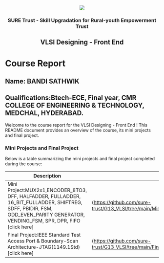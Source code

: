 <!-- PROJECT LOGO -->
<br />

<div align="center">
   <img src='https://user-images.githubusercontent.com/73131499/166115643-d3187f47-d38f-41b2-ae42-5ecbbc60de14.png' />


<h3 align="center">SURE Trust - Skill Upgradation for Rural-youth Empowerment Trust</h3>
  <h2>VLSI Designing - Front End</h2>
</div>

# Course Report

## Name: BANDI SATHWIK

## Qualifications:Btech-ECE, Final year, CMR COLLEGE OF ENGINEERING & TECHNOLOGY, MEDCHAL, HYDERABAD.

Welcome to the course report for the VLSI Designing - Front End ! This README document provides an overview of the course, its mini projects and final project.

### Mini Projects and Final Project

Below is a table summarizing the mini projects and final project completed during the course:

| Description                               | Link                                                                      |
|-------------------------------------------|---------------------------------------------------------------------------|
|Mini Project:MUX2x1,ENCODER_8TO3, DFF,  HALFADDER, FULLADDER, 16_BIT_FULLADDER,  SHIFTREG, SDFF, PBIDIR, FSM, ODD_EVEN_PARITY GENERATOR, VENDING_FSM, SPR, DPR, FIFO [click here] |(https://github.com/sure-trust/G13_VLSI/tree/main/Mini%20Projects/Sathwik)|
| Final Project:IEEE Standard Test Access Port & Boundary-Scan Architecture-JTAG(1149.1Std) [click here]|(https://github.com/sure-trust/G13_VLSI/tree/main/Final%20Capstone%20Project/Sathwik)|
         
                                        
